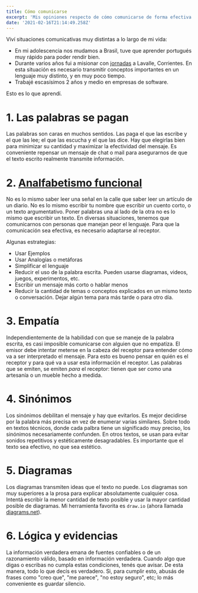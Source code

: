```yaml
---
title: Cómo comunicarse
excerpt: 'Mis opiniones respecto de cómo comunicarse de forma efectiva'
date: '2021-02-16T21:14:49.258Z'
---
```

Viví situaciones comunicativas muy distintas a lo largo de mi vida:
- En mi adolescencia nos mudamos a Brasil, tuve que aprender portugués muy rápido para poder rendir bien.
- Durante varios años fui a misionar con [jornadas](https://mvg.com.ar) a Lavalle, Corrientes. En esta situación es necesario transmitir conceptos importantes en un lenguaje muy distinto, y en muy poco tiempo.
- Trabajé escasísimos 2 años y medio en empresas de software.

Esto es lo que aprendí.

# 1. Las palabras se pagan
Las palabras son caras en muchos sentidos. Las paga el que las escribe y el que las lee; el que las escucha y el que las dice. Hay que elegirlas bien para minimizar su cantidad y maximizar la efectividad del mensaje. Es conveniente repensar un mensaje de chat o mail para asegurarnos de que el texto escrito realmente transmite información.

# 2. [Analfabetismo funcional](https://es.wikipedia.org/wiki/Analfabetismo_funcional)

No es lo mismo saber leer una señal en la calle que saber leer un artículo de un diario. No es lo mismo escribir tu nombre que escribir un cuento corto, o un texto argumentativo. Poner palabras una al lado de la otra no es lo mismo que escribir un texto. En diversas situaciones, tenemos que comunicarnos con personas que manejan peor el lenguaje. Para que la comunicación sea efectiva, es necesario adaptarse al receptor.

Algunas estrategias:
- Usar Ejemplos
- Usar Analogías o metáforas
- Simplificar el lenguaje
- Reducir el uso de la palabra escrita. Pueden usarse diagramas, videos, juegos, experimentos, etc.
- Escribir un mensaje más corto o hablar menos
- Reducir la cantidad de temas o conceptos explicados en un mismo texto o conversación. Dejar algún tema para más tarde o para otro día.

# 3. Empatía
Independientemente de la habilidad con que se maneje de la palabra escrita, es casi imposible comunicarse con alguien que no empatiza. El emisor debe intentar meterse en la cabeza del receptor para entender cómo va a ser interpretado el mensaje. Para esto es bueno pensar en quién es el receptor y para qué va a usar esta información el receptor. Las palabras que se emiten, se emiten _para_ el receptor: tienen que ser como una artesanía o un mueble hecho a medida.

# 4. Sinónimos
Los sinónimos debilitan el mensaje y hay que evitarlos. Es mejor decidirse por la palabra más precisa en vez de enumerar varias similares. Sobre todo en textos técnicos, donde cada palbra tiene un significado muy preciso, los sinónimos necesariamente confunden. En otros textos, se usan para evitar sonidos repetitivos y estéticamente desagradables. Es importante que el texto sea efectivo, no que sea estético.

# 5. Diagramas
Los diagramas transmiten ideas que el texto no puede. Los diagramas son muy superiores a la prosa para explicar absolutamente cualquier cosa. Intentá escribir la menor cantidad de texto posible y usar la mayor cantidad posible de diagramas. Mi herramienta favorita es `draw.io` (ahora llamada [diagrams.net](https://diagrams.net/)).

# 6. Lógica y evidencias
La información verdadera emana de fuentes confiables o de un razonamiento válido, basado en información verdadera. Cuando algo que digas o escribas no cumpla estas condiciones, tenés que avisar. De esta manera, todo lo que decís es verdadero. Si, para cumplir esto, abusás de frases como "creo que", "me parece", "no estoy seguro", etc; lo más conveniente es guardar silencio.
